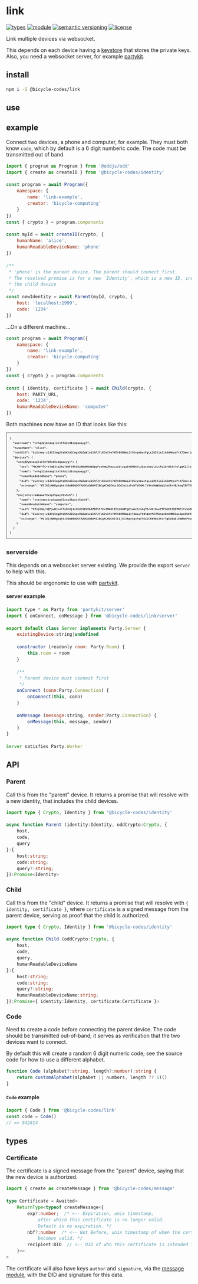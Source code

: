 # link
[![types](https://img.shields.io/npm/types/@bicycle-codes/link?style=flat-square)](README.md)
[![module](https://img.shields.io/badge/module-ESM%2FCJS-blue?style=flat-square)](README.md)
[![semantic versioning](https://img.shields.io/badge/semver-2.0.0-blue?logo=semver&style=flat-square)](https://semver.org/)
[![license](https://img.shields.io/badge/license-MIT-brightgreen.svg?style=flat-square)](LICENSE)

Link multiple devices via websocket.

This depends on each device having a [keystore](https://github.com/fission-codes/keystore-idb) that stores the private keys. Also, you need a websocket server, for example [partykit](https://www.partykit.io/).

## install

```sh
npm i -S @bicycle-codes/link
```

## use

## example
Connect two devices, a phone and computer, for example. They must both know `code`, which by default is a 6 digit numberic code. The code must be transmitted out of band.

```js
import { program as Program } from '@oddjs/odd'
import { create as createID } from '@bicycle-codes/identity'

const program = await Program({
    namespace: {
        name: 'link-example',
        creator: 'bicycle-computing'
    }
})
const { crypto } = program.components

const myId = await createID(crypto, {
    humanName: 'alice',
    humanReadableDeviceName: 'phone'
})

/**
 * 'phone' is the parent device. The parent should connect first.
 * The resolved promise is for a new `Identity`, which is a new ID, including
 * the child device
 */
const newIdentity = await Parent(myId, crypto, {
    host: 'localhost:1999',
    code: '1234'
})
```

...On a different machine...

```js
const program = await Program({
    namespace: {
        name: 'link-example',
        creator: 'bicycle-computing'
    }
})
const { crypto } = program.components

const { identity, certificate } = await Child(crypto, {
    host: PARTY_URL,
    code: '1234',
    humanReadableDeviceName: 'computer'
})
```

Both machines now have an ID that looks like this:

![Screenshot of identity](image.png)

### serverside
This depends on a websocket server existing. We provide the export
`server` to help with this.

This should be ergonomic to use with [partykit](https://www.partykit.io/).

#### server example

```js
import type * as Party from 'partykit/server'
import { onConnect, onMessage } from '@bicycle-codes/link/server'

export default class Server implements Party.Server {
    existingDevice:string|undefined

    constructor (readonly room: Party.Room) {
        this.room = room
    }

    /**
     * Parent device must connect first
     */
    onConnect (conn:Party.Connection) {
        onConnect(this, conn)
    }

    onMessage (message:string, sender:Party.Connection) {
        onMessage(this, message, sender)
    }
}

Server satisfies Party.Worker
```

## API

### Parent
Call this from the "parent" device. It returns a promise that will resolve with a new identity, that includes the child devices.

```ts
import type { Crypto, Identity } from '@bicycle-codes/identity'

async function Parent (identity:Identity, oddCrypto:Crypto, {
    host,
    code,
    query
}:{
    host:string;
    code:string;
    query?:string;
}):Promise<Identity>
```

### Child
Call this from the "child" device. It returns a promise that will resolve with
`{ identity, certificate }`, where `certificate` is a signed message from the
parent device, serving as proof that the child is authorized.

```ts
import type { Crypto, Identity } from '@bicycle-codes/identity'

async function Child (oddCrypto:Crypto, {
    host,
    code,
    query,
    humanReadableDeviceName
}:{
    host:string;
    code:string;
    query?:string;
    humanReadableDeviceName:string;
}):Promise<{ identity:Identity, certificate:Certificate }>
```

### Code
Need to create a code before connecting the parent device. The code should be transmitted out-of-band; it serves as verification that the two devices want to connect.

By default this will create a random 6 digit numeric code; see the source code
for how to use a different alphabet.

```ts
function Code (alphabet?:string, length?:number):string {
    return customAlphabet(alphabet || numbers, length ?? 6)()
}
```

#### `Code` example
```js
import { Code } from '@bicycle-codes/link'
const code = Code()
// => 942814
```

## types

### Certificate

The certificate is a signed message from the "parent" device,
saying that the new device is authorized.
 
```ts
import { create as createMessage } from '@bicycle-codes/message'

type Certificate = Awaited<
    ReturnType<typeof createMessage<{
        exp?:number;  /* <-- Expiration, unix timestamp,
            after which this certificate is no longer valid.
            Default is no expiration. */
        nbf?:number  /* <-- Not Before, unix timestamp of when the certificate
            becomes valid. */
        recipient:DID  // <-- DID of who this certificate is intended for
    }>>
>
```

The certificate will also have keys `author` and `signature`, via the
[message module](https://github.com/bicycle-codes/message), with the DID and
signature for this data.
